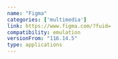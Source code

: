 ```yaml
---
name: "Figma"
categories: ['multimedia']
link: https://www.figma.com/?fuid=
compatibility: emulation
versionFrom: "116.14.5"
type: applications
---
```



